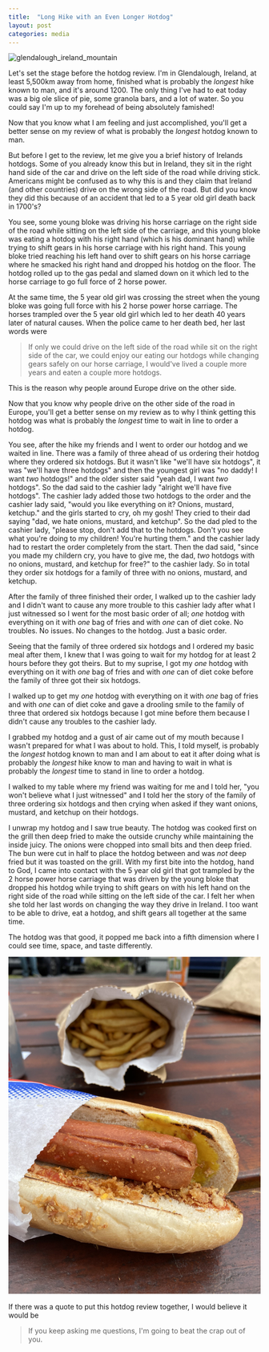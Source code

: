 ```yaml
---
title:  "Long Hike with an Even Longer Hotdog"
layout: post
categories: media
---
```


![glendalough_ireland_mountain](/images/glendalough_ireland_mountain.jpg)


Let's set the stage before the hotdog review. I'm in Glendalough, Ireland, at
least 5,500km away from home, finished what is probably the _longest_ hike
known to man, and it's around 1200. The only thing I've had to eat today was a
big ole slice of pie, some granola bars, and a lot of water. So you could say
I'm up to my forehead of being absolutely famished!

Now that you know what I am feeling and just accomplished, you'll get a better
sense on my review of what is probably the _longest_ hotdog known to man.

But before I get to the review, let me give you a brief history of Irelands
hotdogs. Some of you already know this but in Ireland, they sit in the right
hand side of the car and drive on the left side of the road while driving
stick. Americans might be confused as to why this is and they claim that
Ireland (and other countries) drive on the wrong side of the road. But did you
know they did this because of an accident that led to a 5 year old girl death
back in 1700's?

You see, some young bloke was driving his horse carriage on the right side of
the road while sitting on the left side of the carriage, and this young bloke
was eating a hotdog with his right hand (which is his dominant hand) while
trying to shift gears in his horse carriage with his right hand. This young
bloke tried reaching his left hand over to shift gears on his horse carriage
where he smacked his right hand and dropped his hotdog on the floor. The hotdog
rolled up to the gas pedal and slamed down on it which led to the horse carriage
to go full force of 2 horse power.

At the same time, the 5 year old girl was crossing the street when the young
bloke was going full force with his 2 horse power horse carriage. The horses
trampled over the 5 year old girl which led to her death 40 years later of
natural causes. When the police came to her death bed, her last words were

> If only we could drive on the left side of the road while sit on the right
> side of the car, we could enjoy our eating our hotdogs while changing gears
> safely on our horse carriage, I would've lived a couple more years and eaten a
> couple more hotdogs.

This is the reason why people around Europe drive on the other side.

Now that you know why people drive on the other side of the road in Europe,
you'll get a better sense on my review as to why I think getting this hotdog
was what is probably the _longest_ time to wait in line to order a hotdog.

You see, after the hike my friends and I went to order our hotdog and we waited
in line. There was a family of three ahead of us ordering their hotdog where
they ordered six hotdogs. But it wasn't like "we'll have six hotdogs", it was
"we'll have three hotdogs" and then the youngest girl was "no daddy! I want
_two_ hotdogs!" and the older sister said "yeah dad, I want _two_ hotdogs". So
the dad said to the cashier lady "alright we'll have five hotdogs". The cashier
lady added those two hotdogs to the order and the cashier lady said, "would you
like everything on it? Onions, mustard, ketchup." and the girls started to cry,
oh my gosh! They cried to their dad saying "dad, we hate onions, mustard, and
ketchup". So the dad pled to the cashier lady, "please stop, don't add that to
the hotdogs. Don't you see what you're doing to my children!  You're hurting
them." and the cashier lady had to restart the order completely from the start.
Then the dad said, "since you made my childern cry, you have to give me, the
dad, _two_ hotdogs with no onions, mustard, and ketchup for free?" to the
cashier lady. So in total they order six hotdogs for a family of three with no
onions, mustard, and ketchup.

After the family of three finished their order, I walked up to the cashier lady
and I didn't want to cause any more trouble to this cashier lady after what I
just witnessed so I went for the most basic order of all; _one_ hotdog with
everything on it with _one_ bag of fries and with _one_ can of diet coke. No
troubles. No issues. No changes to the hotdog. Just a basic order.

Seeing that the family of three ordered six hotdogs and I ordered my basic meal
after them, I knew that I was going to wait for my hotdog for at least 2 hours
before they got theirs. But to my suprise, I got my _one_ hotdog with
everything on it with _one_ bag of fries and with _one_ can of diet coke before
the family of three got their six hotdogs.

I walked up to get my _one_ hotdog with everything on it with _one_ bag of
fries and with _one_ can of diet coke and gave a drooling smile to the family
of three that ordered six hotdogs because I got mine before them because I
didn't cause any troubles to the cashier lady.

I grabbed my hotdog and a gust of air came out of my mouth because I wasn't
prepared for what I was about to hold. This, I told myself, is probably the
_longest_ hotdog known to man and I am about to eat it after doing what is
probably the _longest_ hike know to man and having to wait in what is probably
the _longest_ time to stand in line to order a hotdog.

I walked to my table where my friend was waiting for me and I told her, "you
won't believe what I just witnessed" and I told her the story of the family of
three ordering six hotdogs and then crying when asked if they want onions,
mustard, and ketchup on their hotdogs.

I unwrap my hotdog and I saw true beauty. The hotdog was cooked first on the
grill then deep fried to make the outside crunchy while maintaining the inside
juicy.  The onions were chopped into small bits and then deep fried. The bun
were cut in half to place the hotdog between and was _not_ deep fried but it
was toasted on the grill. With my first bite into the hotdog, hand to God, I
came into contact with the 5 year old girl that got trampled by the 2 horse
power horse carriage that was driven by the young bloke that dropped his hotdog
while trying to shift gears on with his left hand on the right side of the road
while sitting on the left side of the car. I felt her when she told her last
words on changing the way they drive in Ireland. I too want to be able to
drive, eat a hotdog, and shift gears all together at the same time.

The hotdog was that good, it popped me back into a fifth dimension where I
could see time, space, and taste differently.

![glendalough_ireland](/images/glendalough_ireland_hotdog.jpg)

If there was a quote to put this hotdog review together, I would believe it would be
> If you keep asking me questions, I'm going to beat the crap out of you.
